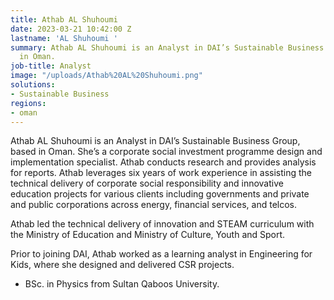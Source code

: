 ```yaml
---
title: Athab AL Shuhoumi
date: 2023-03-21 10:42:00 Z
lastname: 'AL Shuhoumi '
summary: Athab AL Shuhoumi is an Analyst in DAI’s Sustainable Business Group, based
  in Oman.
job-title: Analyst
image: "/uploads/Athab%20AL%20Shuhoumi.png"
solutions:
- Sustainable Business
regions:
- oman
---
```


Athab AL Shuhoumi is an Analyst in DAI’s Sustainable Business Group, based in Oman. She’s a corporate social investment programme design and implementation specialist. Athab conducts research and provides analysis for reports. Athab leverages six years of work experience in assisting the technical delivery of corporate social responsibility and innovative education projects for various clients including governments and private and public corporations across energy, financial services, and telcos.

Athab led the technical delivery of innovation and STEAM curriculum with the Ministry of Education and Ministry of Culture, Youth and Sport.

Prior to joining DAI, Athab worked as a learning analyst in Engineering for Kids, where she designed and delivered CSR projects.

* BSc. in Physics from Sultan Qaboos University. 